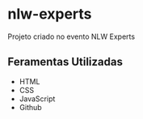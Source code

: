 # nlw-experts
Projeto criado no evento NLW Experts 

## Feramentas Utilizadas

- HTML
- CSS
- JavaScript
- Github